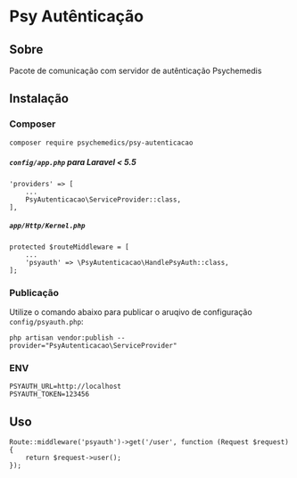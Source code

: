 # Psy Autênticação


## Sobre

Pacote de comunicação com servidor de autênticação Psychemedis

## Instalação

### Composer
````
composer require psychemedics/psy-autenticacao
````

##### `config/app.php` para Laravel < 5.5
````
'providers' => [
    ...
    PsyAutenticacao\ServiceProvider::class,
],
````

##### `app/Http/Kernel.php`
````
protected $routeMiddleware = [
    ...
    'psyauth' => \PsyAutenticacao\HandlePsyAuth::class,
];
````

### Publicação

Utilize o comando abaixo para publicar o aruqivo de configuração `config/psyauth.php`:
````
php artisan vendor:publish --provider="PsyAutenticacao\ServiceProvider"
````

### ENV
````
PSYAUTH_URL=http://localhost
PSYAUTH_TOKEN=123456
````

## Uso
````
Route::middleware('psyauth')->get('/user', function (Request $request) {
    return $request->user();
});
````